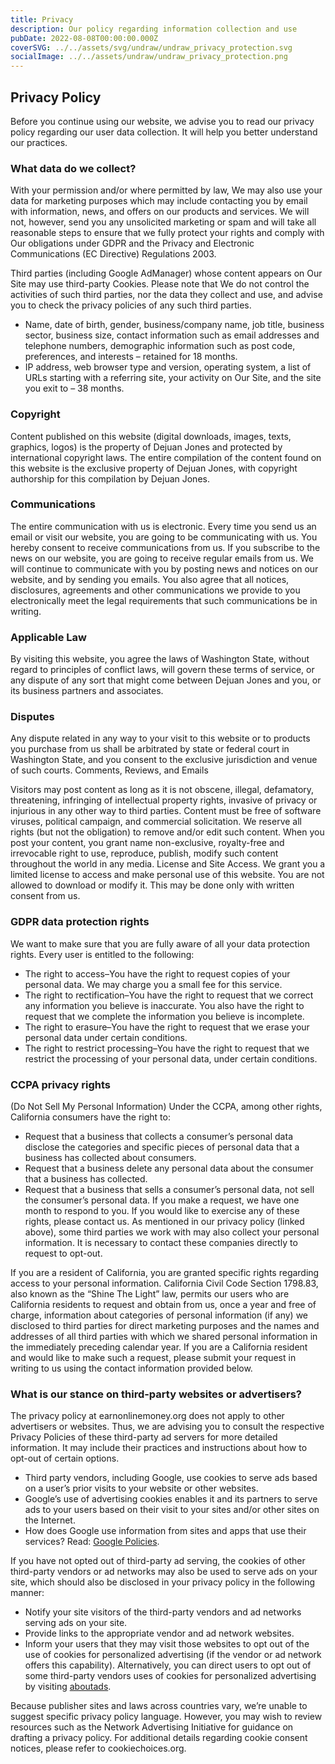 ```yaml
---
title: Privacy
description: Our policy regarding information collection and use
pubDate: 2022-08-08T00:00:00.000Z
coverSVG: ../../assets/svg/undraw/undraw_privacy_protection.svg
socialImage: ../../assets/undraw/undraw_privacy_protection.png
---
```


## Privacy Policy
Before you continue using our website, we advise you to read our privacy policy regarding our user data collection. It will help you better understand our practices.
### What data do we collect?
With your permission and/or where permitted by law, We may also use your data for marketing purposes which may include contacting you by email with information, news, and offers on our products and services. We will not, however, send you any unsolicited marketing or spam and will take all reasonable steps to ensure that we fully protect your rights and comply with Our obligations under GDPR and the Privacy and Electronic Communications (EC Directive) Regulations 2003.

Third parties (including Google AdManager) whose content appears on Our Site may use third-party Cookies. Please note that We do not control the activities of such third parties, nor the data they collect and use, and advise you to check the privacy policies of any such third parties.

- Name, date of birth, gender, business/company name, job title, business sector, business size, contact information such as email addresses and telephone numbers, demographic information such as post code, preferences, and interests – retained for 18 months.
- IP address, web browser type and version, operating system, a list of URLs starting with a referring site, your activity on Our Site, and the site you exit to – 38 months.
### Copyright
Content published on this website (digital downloads, images, texts, graphics, logos) is the property of Dejuan Jones and protected by international copyright laws. The entire compilation of the content found on this website is the exclusive property of Dejuan Jones, with copyright authorship for this compilation by Dejuan Jones.
### Communications
The entire communication with us is electronic. Every time you send us an email or visit our website, you are going to be communicating with us. You hereby consent to receive communications from us. If you subscribe to the news on our website, you are going to receive regular emails from us. We will continue to communicate with you by posting news and notices on our website, and by sending you emails. You also agree that all notices, disclosures, agreements and other communications we provide to you electronically meet the legal requirements that such communications be in writing.
### Applicable Law
By visiting this website, you agree the laws of Washington State, without regard to principles of conflict laws, will govern these terms of service, or any dispute of any sort that might come between Dejuan Jones and you, or its business partners and associates.
### Disputes
Any dispute related in any way to your visit to this website or to products you purchase from us shall be arbitrated by state or federal court in Washington State, and you consent to the exclusive jurisdiction and venue of such courts.
Comments, Reviews, and Emails

Visitors may post content as long as it is not obscene, illegal, defamatory, threatening, infringing of intellectual property rights, invasive of privacy or injurious in any other way to third parties. Content must be free of software viruses, political campaign, and commercial solicitation. We reserve all rights (but not the obligation) to remove and/or edit such content. When you post your content, you grant name non-exclusive, royalty-free and irrevocable right to use, reproduce, publish, modify such content throughout the world in any media. License and Site Access. We grant you a limited license to access and make personal use of this website. You are not allowed to download or modify it. This may be done only with written consent from us.
### GDPR data protection rights
We want to make sure that you are fully aware of all your data protection rights. Every user is entitled to the following:

- The right to access–You have the right to request copies of your personal data. We may charge you a small fee for this service.
- The right to rectification–You have the right to request that we correct any information you believe is inaccurate. You also have the right to request that we complete the information you believe is incomplete.
- The right to erasure–You have the right to request that we erase your personal data under certain conditions.
- The right to restrict processing–You have the right to request that we restrict the processing of your personal data, under certain conditions.
### CCPA privacy rights
(Do Not Sell My Personal Information) Under the CCPA, among other rights, California consumers have the right to:

- Request that a business that collects a consumer’s personal data disclose the categories and specific pieces of personal data that a business has collected about consumers.
- Request that a business delete any personal data about the consumer that a business has collected.
- Request that a business that sells a consumer’s personal data, not sell the consumer’s personal data. If you make a request, we have one month to respond to you. If you would like to exercise any of these rights, please contact us. As mentioned in our privacy policy (linked above), some third parties we work with may also collect your personal information. It is necessary to contact these companies directly to request to opt-out.

If you are a resident of California, you are granted specific rights regarding access to your personal information. California Civil Code Section 1798.83, also known as the “Shine The Light” law, permits our users who are California residents to request and obtain from us, once a year and free of charge, information about categories of personal information (if any) we disclosed to third parties for direct marketing purposes and the names and addresses of all third parties with which we shared personal information in the immediately preceding calendar year. If you are a California resident and would like to make such a request, please submit your request in writing to us using the contact information provided below.
### What is our stance on third-party websites or advertisers?
The privacy policy at earnonlinemoney.org does not apply to other advertisers or websites. Thus, we are advising you to consult the respective Privacy Policies of these third-party ad servers for more detailed information. It may include their practices and instructions about how to opt-out of certain options.

- Third party vendors, including Google, use cookies to serve ads based on a user’s prior visits to your website or other websites.
- Google’s use of advertising cookies enables it and its partners to serve ads to your users based on their visit to your sites and/or other sites on the Internet.
- How does Google use information from sites and apps that use their services? Read: [Google Policies](https://policies.google.com/technologies/partner-sites).

If you have not opted out of third-party ad serving, the cookies of other third-party vendors or ad networks may also be used to serve ads on your site, which should also be disclosed in your privacy policy in the following manner:

- Notify your site visitors of the third-party vendors and ad networks serving ads on your site.
- Provide links to the appropriate vendor and ad network websites.
- Inform your users that they may visit those websites to opt out of the use of cookies for personalized advertising (if the vendor or ad network offers this capability). Alternatively, you can direct users to opt out of some third-party vendors uses of cookies for personalized advertising by visiting [aboutads](https://www.aboutads.info).

Because publisher sites and laws across countries vary, we’re unable to suggest specific privacy policy language. However, you may wish to review resources such as the Network Advertising Initiative for guidance on drafting a privacy policy. For additional details regarding cookie consent notices, please refer to cookiechoices.org.
